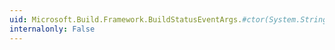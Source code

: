 ```yaml
---
uid: Microsoft.Build.Framework.BuildStatusEventArgs.#ctor(System.String,System.String,System.String,System.DateTime)
internalonly: False
---
```

